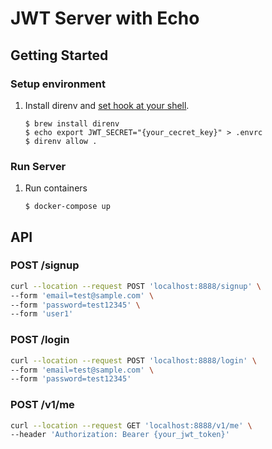 # JWT Server with Echo

## Getting Started
### Setup environment
1. Install direnv and [set hook at your shell](https://github.com/direnv/direnv/blob/master/docs/hook.md).
    ```
    $ brew install direnv
    $ echo export JWT_SECRET="{your_cecret_key}" > .envrc
    $ direnv allow .
    ```
    
### Run Server
1. Run containers
    ```
    $ docker-compose up
    ```

## API
### POST /signup
```sh
curl --location --request POST 'localhost:8888/signup' \
--form 'email=test@sample.com' \
--form 'password=test12345' \
--form 'user1'
```

### POST /login
```sh
curl --location --request POST 'localhost:8888/login' \
--form 'email=test@sample.com' \
--form 'password=test12345'

```

### POST /v1/me
```sh
curl --location --request GET 'localhost:8888/v1/me' \
--header 'Authorization: Bearer {your_jwt_token}'
```
